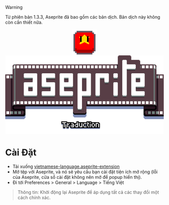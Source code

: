 > [!WARNING]  
> Từ phiên bản 1.3.3, Aseprite đã bao gồm các bản dịch. Bản dịch này không còn cần thiết nữa.

<p align="center">
  <img src="images/vi.png" />
  <br>
  <img src="images/title.png" />
</p>

# Cài Đặt

* Tải xuống [vietnamese-language.aseprite-extension](https://github.com/PhcNguyen/Aseprite-Vietnamese-Translation/releases)
* Mở tệp với Aseprite, và nó sẽ yêu cầu bạn cài đặt tiện ích mở rộng (lỗi của Aseprite, cửa sổ cài đặt không nên mở để popup hiển thị).
* Đi tới Preferences > General > Language > Tiếng Việt

> Thông tin: Khởi động lại Aseprite để áp dụng tất cả các thay đổi một cách chính xác.